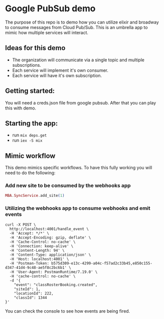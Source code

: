 # Google PubSub demo
The purpose of this repo is to demo how you can utilize elixir and broadway to consume  messages from Cloud Pub/Sub.  This is an umbrella app to mimic how multiple services will interact.

## Ideas for this demo
* The organization will communicate via a single topic and multiple subscriptions.
* Each service will implement it's own consumer.
* Each service will have it's own subscription.

## Getting started:
You will need a creds.json file from google pubsub.  After that you can play this with demo.

## Starting the app:
* run `mix deps.get`
* run `iex -S mix`

## Mimic workflow
This demo mimics specific workflows.  To have this fully working you will need to do the following:

### Add new site to be consumed by the webhooks app
```elixir
MBA.SyncService.add_site(1)
```

### Utilizing the webhooks app to consume webhooks and emit events
```curl
curl -X POST \
  http://localhost:4001/handle_event \
  -H 'Accept: */*' \
  -H 'Accept-Encoding: gzip, deflate' \
  -H 'Cache-Control: no-cache' \
  -H 'Connection: keep-alive' \
  -H 'Content-Length: 94' \
  -H 'Content-Type: application/json' \
  -H 'Host: localhost:4001' \
  -H 'Postman-Token: b575d309-e13c-4299-a04c-f57ad2c33b45,e850c155-d347-41d4-9c48-ae5f8c2bc6b1' \
  -H 'User-Agent: PostmanRuntime/7.19.0' \
  -H 'cache-control: no-cache' \
  -d '{
	"event": "classRosterBooking.created",
	"siteId": 1,
	"locationId": 222,
	"classId": 1344
}'
```
You can check the console to see how events are being fired.
